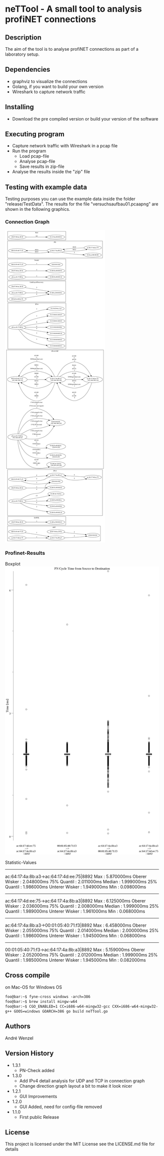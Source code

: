 # neTTool - A small tool to analysis profiNET connections

## Description

The aim of the tool is to analyse profiNET connections as part of a laboratory setup.

## Dependencies

* graphviz to visualize the connections
* Golang, if you want to build your own version
* Wireshark to capture network traffic

## Installing

* Download the pre compiled version or build your version of the software

## Executing program

* Capture network traffic with Wireshark in a pcap file
* Run the program
  * Load pcap-file
  * Analyse pcap-file
  * Save results in zip-file
* Analyse the results inside the "zip" file

## Testing with example data

Testing purposes you can use the example data inside the folder "release/TestData". The results for the file "versuchsaufbau01.pcaapng" are shown in the following graphics.

### Connection Graph

![Networkgraph](docu/networkgraph.png)

### Profinet-Results

Boxplot
![PN-Boxplot](docu/boxplot.jpg)

Statistic-Values

----------------------------------------------
ac:64:17:4a:8b:a3->ac:64:17:4d:ee:75|8892
Max            : 5.870000ms
Oberer Wisker  : 2.048000ms
75% Quantil    : 2.011000ms
Median         : 1.999000ms
25% Quantil    : 1.986000ms
Unterer Wisker : 1.949000ms
Min            : 0.098000ms

----------------------------------------------
ac:64:17:4d:ee:75->ac:64:17:4a:8b:a3|8892
Max            : 6.125000ms
Oberer Wisker  : 2.036000ms
75% Quantil    : 2.008000ms
Median         : 1.999000ms
25% Quantil    : 1.989000ms
Unterer Wisker : 1.961000ms
Min            : 0.068000ms

----------------------------------------------
ac:64:17:4a:8b:a3->00:01:05:40:71:f3|8892
Max            : 6.458000ms
Oberer Wisker  : 2.055000ms
75% Quantil    : 2.014000ms
Median         : 2.000000ms
25% Quantil    : 1.986000ms
Unterer Wisker : 1.945000ms
Min            : 0.068000ms

----------------------------------------------
00:01:05:40:71:f3->ac:64:17:4a:8b:a3|8892
Max            : 5.159000ms
Oberer Wisker  : 2.052000ms
75% Quantil    : 2.012000ms
Median         : 1.999000ms
25% Quantil    : 1.985000ms
Unterer Wisker : 1.945000ms
Min            : 0.082000ms

## Cross compile
on Mac-OS for Windows OS

```console
foo@bar:~$ fyne-cross windows -arch=386       
foo@bar:~$ brew install mingw-w64
foo@bar:~$ CGO_ENABLED=1 CC=i686-w64-mingw32-gcc CXX=i686-w64-mingw32-g++ GOOS=windows GOARCH=386 go build neTTool.go
```

## Authors

André Wenzel

## Version History

* 1.3.1
  * PN-Check added
* 1.3.0
  * Add IPv4 detail analysis for UDP and TCP in connection graph
  * Change direction graph layout a bit to make it look nicer
* 1.2.1
  * GUI Improvements
* 1.2.0
  * GUI Added, need for config-file removed
* 1.1.0
    * First public Release

## License

This project is licensed under the  MIT License see the LICENSE.md file for details
